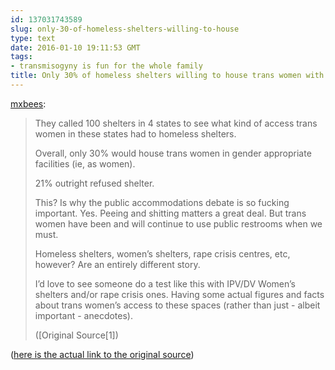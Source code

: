 ```yaml
---
id: 137031743589
slug: only-30-of-homeless-shelters-willing-to-house
type: text
date: 2016-01-10 19:11:53 GMT
tags:
- transmisogyny is fun for the whole family
title: Only 30% of homeless shelters willing to house trans women with women
---
```

<p><a class="tumblr_blog" href="http://mxbees.tumblr.com/post/136959788126">mxbees</a>:</p>
<blockquote>
<p>They called 100 shelters in 4 states to see what kind of access trans women in these states had to homeless shelters.</p>

<p>Overall, only 30% would house trans women in gender appropriate facilities (ie, as women).</p>

<p>21% outright refused shelter.</p>

<p>This? Is why the public accommodations debate is so fucking important. Yes. Peeing and shitting matters a great deal. But trans women have been and will continue to use public restrooms when we must.</p>

<p>Homeless shelters, women’s shelters, rape crisis centres, etc, however? Are an entirely different story.</p>

<p>I’d love to see someone do a test like this with IPV/DV Women’s shelters and/or rape crisis ones. Having some actual figures and facts about trans women’s access to these spaces (rather than just - albeit important - anecdotes).</p>

<p>([Original Source[1])</p>
</blockquote>

([here is the actual link to the original source][1])

[1]: http://syx.pw/1ReX3rV